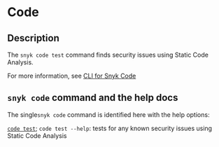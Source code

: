 # Code

## Description

The `snyk code test` command finds security issues using Static Code Analysis.

For more information, see [CLI for Snyk Code](https://docs.snyk.io/snyk-cli/scan-and-maintain-projects-using-the-cli/using-snyk-code-from-the-cli)

## `snyk code` command and the help docs

The  single`snyk code` command is identified here with the help options:

[`code test`](code-test.md); `code test --help`: tests for any known security issues using Static Code Analysis
